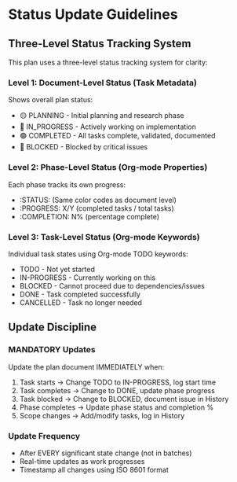 # Status Update Guidelines

## Three-Level Status Tracking System

This plan uses a three-level status tracking system for clarity:

### Level 1: Document-Level Status (Task Metadata)

Shows overall plan status:
- 🟡 PLANNING - Initial planning and research phase
- 🔵 IN_PROGRESS - Actively working on implementation
- 🟢 COMPLETED - All tasks complete, validated, documented
- 🔴 BLOCKED - Blocked by critical issues

### Level 2: Phase-Level Status (Org-mode Properties)

Each phase tracks its own progress:
- :STATUS: (Same color codes as document level)
- :PROGRESS: X/Y (completed tasks / total tasks)
- :COMPLETION: N% (percentage complete)

### Level 3: Task-Level Status (Org-mode Keywords)

Individual task states using Org-mode TODO keywords:
- TODO - Not yet started
- IN-PROGRESS - Currently working on this
- BLOCKED - Cannot proceed due to dependencies/issues
- DONE - Task completed successfully
- CANCELLED - Task no longer needed

## Update Discipline

### MANDATORY Updates

Update the plan document IMMEDIATELY when:
1. Task starts → Change TODO to IN-PROGRESS, log start time
2. Task completes → Change to DONE, update phase progress
3. Task blocked → Change to BLOCKED, document issue in History
4. Phase completes → Update phase status and completion %
5. Scope changes → Add/modify tasks, log in History

### Update Frequency

- After EVERY significant state change (not in batches)
- Real-time updates as work progresses
- Timestamp all changes using ISO 8601 format

